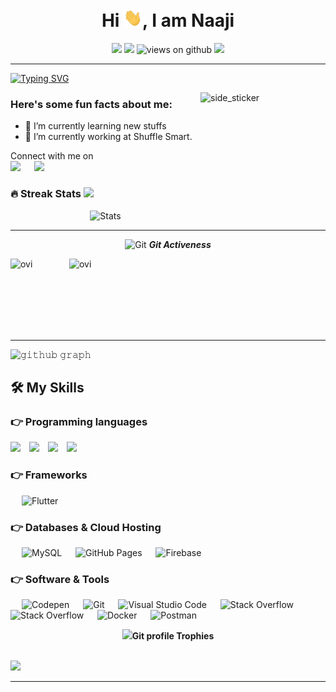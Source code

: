 
<h1 align="center">Hi <img src="https://raw.githubusercontent.com/ABSphreak/ABSphreak/master/gifs/Hi.gif" width="30px">, I am Naaji </h1>
 <p align="center">
<img src="https://img.shields.io/badge/Age-21-blue" />
  <img src="https://img.shields.io/badge/Lives-Kerala-success" />
  <img src="https://komarev.com/ghpvc/?username=naaji-navas&color=brightgreen&style=flat-square" alt="views on github" />
  <img src="https://img.shields.io/github/followers/naaji-navas.svg?style=social&label=Followers" />
</p>

---

[![Typing SVG](https://readme-typing-svg.herokuapp.com?font=Fira+Code&size=21&pause=1000&color=39FF14&vCenter=true&width=650&lines=Welcome+to+my+profile+%F0%9F%98%81)](https://git.io/typing-svg)

<img align="right" width=200px height=200px alt="side_sticker" src="https://media.giphy.com/media/TEnXkcsHrP4YedChhA/giphy.gif" />

<h3> Here's some fun facts about me: </h3>

- 🔭 I’m currently learning new stuffs
- 🏢 I’m currently working at Shuffle Smart.

<p>Connect with me on
<br>	
<a target="_blank" href="https://www.linkedin.com/in/najid-navas-795aa2238/"><img src="https://img.shields.io/badge/-LinkedIn-0077B5?style=for-the-badge&logo=Linkedin&logoColor=white"></img></a>
&emsp;
<a target="_blank" href="mailto:najidnavas2000@gmail.com"
><img src="https://img.shields.io/badge/-Gmail-D14836?style=for-the-badge&logo=Gmail&logoColor=white"></img></a>
&emsp;



### 🔥 Streak Stats <img src="https://media.giphy.com/media/iY8CRBdQXODJSCERIr/giphy.gif" width="30px">&nbsp;
<p align="center"><img src="https://github-readme-stats.vercel.app/api?username=naaji-navas&theme=gruvbox" alt="Stats"  /></p>

<hr>
<p align="center">
 <img src="https://media.giphy.com/media/W5eoZHPpUx9sapR0eu/giphy.gif" width="30px" alt="Git"/>&nbsp;<i><b>Git Activeness</b></i></p>
 
<p><img align="left" src="https://github-readme-stats.vercel.app/api/top-langs?username=naaji-navas&show_icons=true&locale=en&layout=compact&theme=gruvbox" alt="ovi" /></p>
<p>&nbsp;<img align="right" src="https://github-readme-stats.vercel.app/api?username=naaji-navas&show_icons=true&locale=en&theme=gruvbox" alt="ovi" width="410" /></p>
<br><br><br><br><br>

<hr>



![𝚐𝚒𝚝𝚑𝚞𝚋 𝚐𝚛𝚊𝚙𝚑](https://activity-graph.herokuapp.com/graph?username=naaji-navas&theme=gruvbox&hide_border=true&area=true)



## 🛠️ My Skills

### 👉 Programming languages

<p align="left"> 
  
![](https://img.shields.io/badge/Node.js-43853D?style=for-the-badge&logo=node.js&logoColor=white)&emsp;![](https://img.shields.io/badge/JavaScript-F7DF1E?style=for-the-badge&logo=javascript&logoColor=black)&emsp;![](https://img.shields.io/badge/Python-FFD43B?style=for-the-badge&logo=python&logoColor=darkgreen)&emsp;![](https://img.shields.io/badge/Java-ED8B00?style=for-the-badge&logo=java&logoColor=white)

</p>

### 👉 Frameworks
<p align="left"> 
&emsp;
     <img alt="Flutter" src="https://img.shields.io/badge/React-20232A?style=for-the-badge&logo=react&logoColor=61DAFB">
  &emsp; 

</p>

### 👉 Databases & Cloud Hosting
<p align="left">
  &emsp;
<img alt="MySQL" src="https://img.shields.io/badge/Amazon_AWS-232F3E?style=for-the-badge&logo=amazon-aws&logoColor=white">
  &emsp;
<img alt="GitHub Pages" src="https://img.shields.io/badge/GitHub-100000?style=for-the-badge&logo=github&logoColor=white">
  &emsp;
<img alt="Firebase" src ="https://img.shields.io/badge/firebase-ffca28?style=for-the-badge&logo=firebase&logoColor=black">
 </p>

 ### 👉 Software & Tools
 
<p>
  &emsp;
<img alt="Codepen" src="https://img.shields.io/badge/Codepen-000000?style=for-the-badge&logo=codepen&logoColor=white">
  &emsp;
<img alt="Git" src="https://img.shields.io/badge/Git-F05032?style=for-the-badge&logo=git&logoColor=white">
  &emsp;
  <img alt="Visual Studio Code" src="https://img.shields.io/badge/Visual_Studio_Code-0078D4?style=for-the-badge&logo=visual%20studio%20code&logoColor=white">
  &emsp;
  <img alt="Stack Overflow" src="https://img.shields.io/badge/Stack_Overflow-FE7A16?style=for-the-badge&logo=stack-overflow&logoColor=white">
&emsp;
<img alt="Stack Overflow" src="https://img.shields.io/badge/Google_Cloud-4285F4?style=for-the-badge&logo=google-cloud&logoColor=white">
    &emsp;
    <img alt="Docker" src="https://img.shields.io/badge/YouTube-FF0000?style=for-the-badge&logo=youtube&logoColor=white">
     &emsp;
    <img alt="Postman" src="https://img.shields.io/badge/Shell_Script-121011?style=for-the-badge&logo=gnu-bash&logoColor=white">
     &emsp;
    &emsp;
    
</p>
<p align="center"><img src="https://media.giphy.com/media/QaMcXSekUWx7aogAUr/giphy.gif" width="60" /><b>Git profile Trophies</b></h4></p><br>
<img src="https://github-profile-trophy.vercel.app/?username=naaji-navas&theme=gruvbox" />

---
